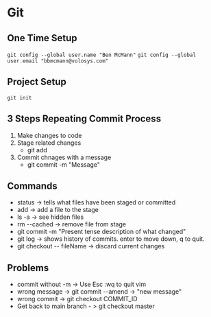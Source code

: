 # Git

## One Time Setup

`git config --global user.name "Ben McMann"`
`git config --global user.email "bbmcmann@volosys.com"`

## Project Setup

`git init`

## 3 Steps Repeating Commit Process
1. Make changes to code
2. Stage related changes
    * git add
3. Commit chnages with a message
    * git commit -m "Message"

## Commands

* status -> tells what files have been staged or committed
* add -> add a file to the stage
* ls -a -> see hidden files
* rm --cached -> remove file from stage
* git commit -m "Present tense description of what changed"
* git log -> shows history of commits. enter to move down, q to quit.
* git checkout -- fileName -> discard current changes


## Problems
* commit without -m -> Use Esc :wq to quit vim
* wrong message -> git commit --amend -> "new message"
* wrong commit -> git checkout COMMIT_ID
* Get back to main branch - > git checkout master
